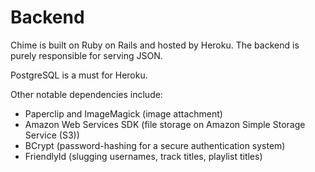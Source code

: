 # Backend

Chime is built on Ruby on Rails and hosted by Heroku. The backend is purely responsible for serving JSON.

PostgreSQL is a must for Heroku.

Other notable dependencies include:

- Paperclip and ImageMagick (image attachment)
- Amazon Web Services SDK (file storage on Amazon Simple Storage Service (S3))
- BCrypt (password-hashing for a secure authentication system)
- FriendlyId (slugging usernames, track titles, playlist titles)
